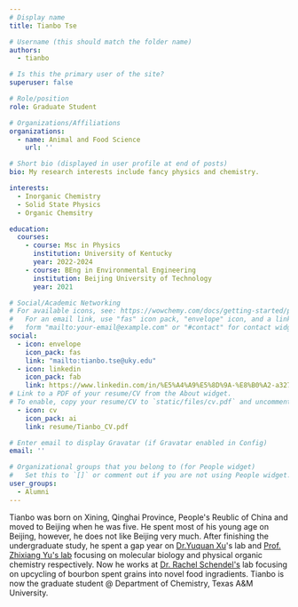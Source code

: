 ```yaml
---
# Display name
title: Tianbo Tse

# Username (this should match the folder name)
authors:
  - tianbo

# Is this the primary user of the site?
superuser: false

# Role/position
role: Graduate Student

# Organizations/Affiliations
organizations:
  - name: Animal and Food Science
    url: ''

# Short bio (displayed in user profile at end of posts)
bio: My research interests include fancy physics and chemistry.

interests:
  - Inorganic Chemistry
  - Solid State Physics
  - Organic Chemsitry

education:
  courses:
    - course: Msc in Physics
      institution: University of Kentucky
      year: 2022-2024
    - course: BEng in Environmental Engineering
      institution: Beijing University of Technology
      year: 2021

# Social/Academic Networking
# For available icons, see: https://wowchemy.com/docs/getting-started/page-builder/#icons
#   For an email link, use "fas" icon pack, "envelope" icon, and a link in the
#   form "mailto:your-email@example.com" or "#contact" for contact widget.
social:
  - icon: envelope
    icon_pack: fas
    link: "mailto:tianbo.tse@uky.edu"
  - icon: linkedin
    icon_pack: fab
    link: https://www.linkedin.com/in/%E5%A4%A9%E5%8D%9A-%E8%B0%A2-a327ab216/
# Link to a PDF of your resume/CV from the About widget.
# To enable, copy your resume/CV to `static/files/cv.pdf` and uncomment the lines below.
  - icon: cv
    icon_pack: ai
    link: resume/Tianbo_CV.pdf

# Enter email to display Gravatar (if Gravatar enabled in Config)
email: ''

# Organizational groups that you belong to (for People widget)
#   Set this to `[]` or comment out if you are not using People widget.
user_groups:
  - Alumni
---
```


Tianbo was born on Xining, Qinghai Province, People's Reublic of China and moved to Beijing when he was five. He spent most of his young age on Beijing, however, he does not like Beijing very much. After finishing the undergraduate study, he spent a gap year on [Dr.Yuquan Xu](https://bri.caas.cn/rctd/rcdw/yjy/b14a77e35b734553a5f547e684dea858.htm)'s lab and [Prof. Zhixiang Yu's lab](https://www.chem.pku.edu.cn/zxyu/) focusing on molecular biology and physical organic chemistry respectively. Now he works at [Dr. Rachel Schendel's](https://afs.ca.uky.edu/person/Schendel) lab focusing on upcycling of bourbon spent grains into novel food ingradients. Tianbo is now the graduate student @ Department of Chemistry, Texas A&M University.

